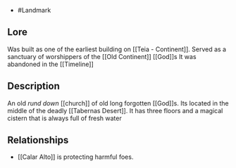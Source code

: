 - #Landmark
## Lore
Was built as one of the earliest building on [[Teia - Continent]]. Served as a sanctuary of worshippers of the [[Old Continent]] [[God]]s 
It was abandoned in the [[Timeline]] 
## Description
An old *rund down* [[church]] of old long forgotten [[God]]s. Its located in the middle of the deadly [[Tabernas Desert]].
It has three floors and a magical cistern that is always full of fresh water
## Relationships
- [[Calar Alto]] is protecting harmful foes.